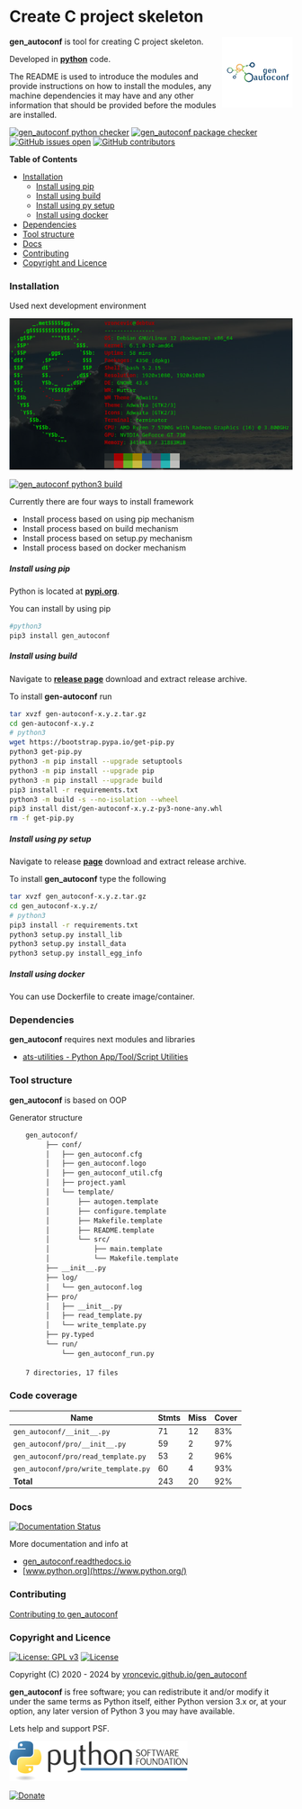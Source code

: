 # Create C project skeleton

<img align="right" src="https://raw.githubusercontent.com/vroncevic/gen_autoconf/dev/docs/gen_autoconf_logo.png" width="25%">

**gen_autoconf** is tool for creating C project skeleton.

Developed in **[python](https://www.python.org/)** code.

The README is used to introduce the modules and provide instructions on
how to install the modules, any machine dependencies it may have and any
other information that should be provided before the modules are installed.

[![gen_autoconf python checker](https://github.com/vroncevic/gen_autoconf/actions/workflows/gen_autoconf_python_checker.yml/badge.svg)](https://github.com/vroncevic/gen_autoconf/actions/workflows/gen_autoconf_python_checker.yml) [![gen_autoconf package checker](https://github.com/vroncevic/gen_autoconf/actions/workflows/gen_autoconf_package_checker.yml/badge.svg)](https://github.com/vroncevic/gen_autoconf/actions/workflows/gen_autoconf_package.yml) [![GitHub issues open](https://img.shields.io/github/issues/vroncevic/gen_autoconf.svg)](https://github.com/vroncevic/gen_autoconf/issues) [![GitHub contributors](https://img.shields.io/github/contributors/vroncevic/gen_autoconf.svg)](https://github.com/vroncevic/gen_autoconf/graphs/contributors)

<!-- START doctoc generated TOC please keep comment here to allow auto update -->
<!-- DON'T EDIT THIS SECTION, INSTEAD RE-RUN doctoc TO UPDATE -->
**Table of Contents**

- [Installation](#installation)
    - [Install using pip](#install-using-pip)
    - [Install using build](#install-using-build)
    - [Install using py setup](#install-using-py-setup)
    - [Install using docker](#install-using-docker)
- [Dependencies](#dependencies)
- [Tool structure](#tool-structure)
- [Docs](#docs)
- [Contributing](#contributing)
- [Copyright and Licence](#copyright-and-licence)

<!-- END doctoc generated TOC please keep comment here to allow auto update -->

### Installation

Used next development environment

![debian linux os](https://raw.githubusercontent.com/vroncevic/gen_autoconf/dev/docs/debtux.png)

[![gen_autoconf python3 build](https://github.com/vroncevic/gen_autoconf/actions/workflows/gen_autoconf_python3_build.yml/badge.svg)](https://github.com/vroncevic/gen_autoconf/actions/workflows/gen_autoconf_python3_build.yml)

Currently there are four ways to install framework
* Install process based on using pip mechanism
* Install process based on build mechanism
* Install process based on setup.py mechanism
* Install process based on docker mechanism

##### Install using pip

Python is located at **[pypi.org](https://pypi.org/project/gen_autoconf/)**.

You can install by using pip

```bash
#python3
pip3 install gen_autoconf
```

##### Install using build

Navigate to **[release page](https://github.com/vroncevic/gen_autoconf/releases)** download and extract release archive.

To install **gen-autoconf** run

```bash
tar xvzf gen-autoconf-x.y.z.tar.gz
cd gen-autoconf-x.y.z
# python3
wget https://bootstrap.pypa.io/get-pip.py
python3 get-pip.py 
python3 -m pip install --upgrade setuptools
python3 -m pip install --upgrade pip
python3 -m pip install --upgrade build
pip3 install -r requirements.txt
python3 -m build -s --no-isolation --wheel
pip3 install dist/gen-autoconf-x.y.z-py3-none-any.whl
rm -f get-pip.py
```

##### Install using py setup

Navigate to release **[page](https://github.com/vroncevic/gen_autoconf/releases/)** download and extract release archive.

To install **gen_autoconf** type the following

```bash
tar xvzf gen_autoconf-x.y.z.tar.gz
cd gen_autoconf-x.y.z/
# python3
pip3 install -r requirements.txt
python3 setup.py install_lib
python3 setup.py install_data
python3 setup.py install_egg_info
```

##### Install using docker

You can use Dockerfile to create image/container.

### Dependencies

**gen_autoconf** requires next modules and libraries

* [ats-utilities - Python App/Tool/Script Utilities](https://vroncevic.github.io/gen_autoconf)

### Tool structure

**gen_autoconf** is based on OOP

Generator structure

```bash
    gen_autoconf/
         ├── conf/
         │   ├── gen_autoconf.cfg
         │   ├── gen_autoconf.logo
         │   ├── gen_autoconf_util.cfg
         │   ├── project.yaml
         │   └── template/
         │       ├── autogen.template
         │       ├── configure.template
         │       ├── Makefile.template
         │       ├── README.template
         │       └── src/
         │           ├── main.template
         │           └── Makefile.template
         ├── __init__.py
         ├── log/
         │   └── gen_autoconf.log
         ├── pro/
         │   ├── __init__.py
         │   ├── read_template.py
         │   └── write_template.py
         ├── py.typed
         └── run/
             └── gen_autoconf_run.py
    
    7 directories, 17 files
```

### Code coverage

| Name | Stmts | Miss | Cover |
|------|-------|------|-------|
| `gen_autoconf/__init__.py` | 71 | 12 | 83% |
| `gen_autoconf/pro/__init__.py` | 59 | 2 | 97% |
| `gen_autoconf/pro/read_template.py` | 53 | 2 | 96% |
| `gen_autoconf/pro/write_template.py` | 60 | 4 | 93% |
| **Total** | 243 | 20 | 92% |

### Docs

[![Documentation Status](https://readthedocs.org/projects/gen_autoconf/badge/?version=latest)](https://gen-autoconf.readthedocs.io/en/latest/?badge=latest)

More documentation and info at

* [gen_autoconf.readthedocs.io](https://gen-autoconf.readthedocs.io)
* [www.python.org](https://www.python.org/)

### Contributing

[Contributing to gen_autoconf](CONTRIBUTING.md)

### Copyright and Licence

[![License: GPL v3](https://img.shields.io/badge/License-GPLv3-blue.svg)](https://www.gnu.org/licenses/gpl-3.0) [![License](https://img.shields.io/badge/License-Apache%202.0-blue.svg)](https://opensource.org/licenses/Apache-2.0)

Copyright (C) 2020 - 2024 by [vroncevic.github.io/gen_autoconf](https://vroncevic.github.io/gen_autoconf/)

**gen_autoconf** is free software; you can redistribute it and/or modify
it under the same terms as Python itself, either Python version 3.x or,
at your option, any later version of Python 3 you may have available.

Lets help and support PSF.

[![Python Software Foundation](https://raw.githubusercontent.com/vroncevic/gen_autoconf/dev/docs/psf-logo-alpha.png)](https://www.python.org/psf/)

[![Donate](https://www.paypalobjects.com/en_US/i/btn/btn_donateCC_LG.gif)](https://www.python.org/psf/donations/)
